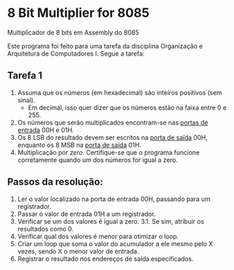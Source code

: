 # 8 Bit Multiplier for 8085
Multiplicador de 8 bits em Assembly do 8085

Este programa foi feito para uma tarefa da disciplina Organização e Arquitetura de Computadores I. Segue a tarefa:

## Tarefa 1
1) Assuma que os números (em hexadecimal) são inteiros positivos (sem sinal).
    * Em decimal, isso quer dizer que os números estão na faixa entre 0 e 255.
2) Os números que serão multiplicados encontram-se nas <ins>portas de entrada</ins> 00H e 01H.
3) Os 8 LSB do resultado devem ser escritos na <ins>porta de saída</ins> 00H, enquanto os 8 MSB na <ins>porta de saída</ins> 01H.
4) Multiplicação por *zero*. Certifique-se que o programa funcione corretamente quando um dos números for igual a zero.

## Passos da resolução:
1. Ler o valor localizado na porta de entrada 00H, passando para um registrador.
2. Passar o valor de entrada 01H a um registrador.
3. Verificar se um dos valores é igual a zero.
  3.1. Se sim, atribuir os resultados como 0.
4. Verificar qual dos valores é menor para otimizar o loop.
5. Criar um loop que soma o valor do acumulador a ele mesmo pelo X vezes, sendo X o menor valor de entrada.
6. Registrar o resultado nos endereços de saída especificados.
